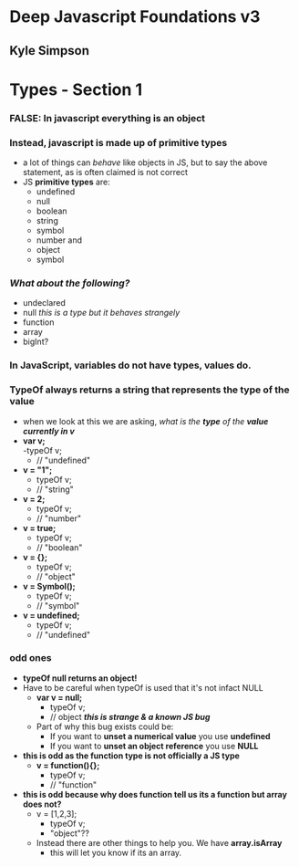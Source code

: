 # Deep Javascript Foundations v3
## Kyle Simpson
# Types - Section 1

### FALSE: In javascript everything is an object

### Instead, javascript is made up of primitive types
- a lot of things can *behave* like objects in JS, but to say the above statement, as is often claimed is not correct
- JS **primitive types** are:
    - undefined
    - null
    - boolean
    - string
    - symbol 
    - number and
    - object
    - symbol
    
### *What about the following?*
- undeclared
- null *this is a type but it behaves strangely*
- function
- array
- bigInt?

### In JavaScript, variables do not have types, values do.

### **TypeOf** always returns a string that represents the type of the value
- when we look at this we are asking, *what is the **type** of the **value currently in v***
- **var v;**  
    -typeOf v;
    - // "undefined"
- **v = "1";**
    - typeOf v;
    - // "string"
- **v = 2;**
    - typeOf v;
    - // "number"
- **v = true;**
    - typeOf v;
    - // "boolean"
- **v = {};**
    - typeOf v;
    - // "object"
- **v = Symbol();**
    - typeOf v;
    - // "symbol"
- **v = undefined;**
    - typeOf v;
    - // "undefined"

### odd ones
- **typeOf null returns an object!** 
- Have to be careful when typeOf is used that it's not infact NULL
    - **var v = null;**
        - typeOf v;
        - // object ***this is strange & a known JS bug***
    - Part of why this bug exists could be:
        - If you want to **unset a numerical value** you use **undefined**
        - If you want to **unset an object reference** you use **NULL**
- **this is odd as the function type is not officially a JS type**
    - **v = function(){};**
        - typeOf v;
        - // "function" 
- **this is odd because why does function tell us its a function but array does not?**
    - v = [1,2,3];
        - typeOf v;
        - "object"??
    - Instead there are other things to help you. We have **array.isArray**
        - this will let you know if its an array.


